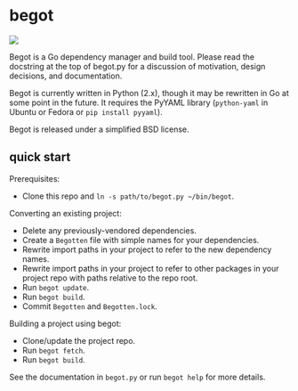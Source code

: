# begot

[![](https://ci.solanolabs.com:443/solanolabs/begot/badges/155480.png)](https://ci.solanolabs.com:443/solanolabs/begot/suites/155480)

Begot is a Go dependency manager and build tool. Please read the docstring at
the top of begot.py for a discussion of motivation, design decisions, and
documentation.

Begot is currently written in Python (2.x), though it may be rewritten in Go at
some point in the future. It requires the PyYAML library (`python-yaml` in
Ubuntu or Fedora or `pip install pyyaml`).

Begot is released under a simplified BSD license.

## quick start

Prerequisites:

- Clone this repo and `ln -s path/to/begot.py ~/bin/begot`.

Converting an existing project:

- Delete any previously-vendored dependencies.
- Create a `Begotten` file with simple names for your dependencies.
- Rewrite import paths in your project to refer to the new dependency names.
- Rewrite import paths in your project to refer to other packages in your
  project repo with paths relative to the repo root.
- Run `begot update`.
- Run `begot build`.
- Commit `Begotten` and `Begotten.lock`.

Building a project using begot:

- Clone/update the project repo.
- Run `begot fetch`.
- Run `begot build`.

See the documentation in `begot.py` or run `begot help` for more details.
